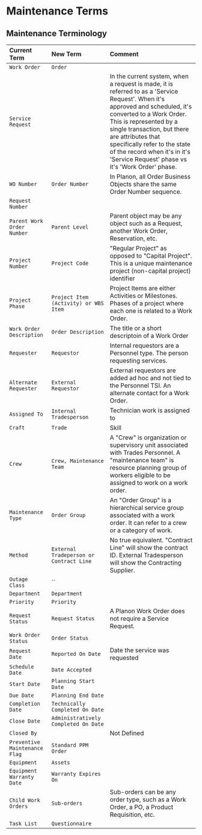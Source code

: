 # Maintenance Terms

## Maintenance Terminology

| Current Term | New Term | Comment |
| :--- | :--- | :--- |
| `Work Order` | `Order` |  |
| `Service Request` |  | In the current system, when a request is made, it is referred to as a 'Service Request'.  When it's approved and scheduled, it's converted to a Work Order.  This is represented by a single transaction, but there are attributes that specifically refer to the state of the record when it's in it's 'Service Request' phase vs it's 'Work Order' phase. |
| `WO Number` | `Order Number` | In Planon, all Order Business Objects share the same Order Number sequence. |
| `Request Number` |  |  |
| `Parent Work Order Number` | `Parent Level` | Parent object may be any object such as a Request, another Work Order, Reservation, etc. |
| `Project Number` | `Project Code` | "Regular Project" as opposed to "Capital Project".  This is a unique maintenance project \(non-capital project\) identifier |
| `Project Phase` | `Project Item (Activity) or WBS Item` | Project Items are either Activities or Milestones. Phases of a project where each one is related to a Work Order. |
| `Work Order Description` | `Order Description` | The title or a short descriptoin of a Work Order |
| `Requester` | `Requestor` | Internal requestors are a Personnel type. The person requesting services. |
| `Alternate Requester` | `External Requestor` | External requestors are added ad hoc and not tied to the Personnel TSI.  An alternate contact for a Work Order. |
| `Assigned To` | `Internal Tradesperson` | Technician work is assigned to |
| `Craft` | `Trade` | Skill |
| `Crew` | `Crew, Maintenance Team` | A "Crew" is organization or supervisory unit associated with Trades Personnel. A "maintenance team" is resource planning group of workers eligible to be assigned to work on a work order. |
| `Maintenance Type` | `Order Group` | An "Order Group" is a hierarchical service group associated with a work order.  It can refer to a crew or a category of work. |
| `Method` | `External Tradeperson or Contract Line` | No true equivalent. "Contract Line" will show the contract ID. External Tradesperson will show the Contracting Supplier. |
| `Outage Class` | \`\` |  |
| `Department` | `Department` |  |
| `Priority` | `Priority` |  |
| `Request Status` | `Request Status` | A Planon Work Order does not require a Service Request. |
| `Work Order Status` | `Order Status` |  |
| `Request Date` | `Reported On Date` | Date the service was requested |
| `Schedule Date` | `Date Accepted` |  |
| `Start Date` | `Planning Start Date` |  |
| `Due Date` | `Planning End Date` |  |
| `Completion Date` | `Technically Completed On Date` |  |
| `Close Date` | `Administratively Completed On Date` |  |
| `Closed By` |  | Not Defined |
| `Preventive Maintenance Flag` | `Standard PPM Order` |  |
| `Equipment` | `Assets` |  |
| `Equipment Warranty Date` | `Warranty Expires On` |  |
| `Child Work Orders` | `Sub-orders` | Sub-orders can be any order type, such as a Work Order, a PO, a Product Requisition, etc. |
| `Task List` | `Questionnaire` |  |

## 


